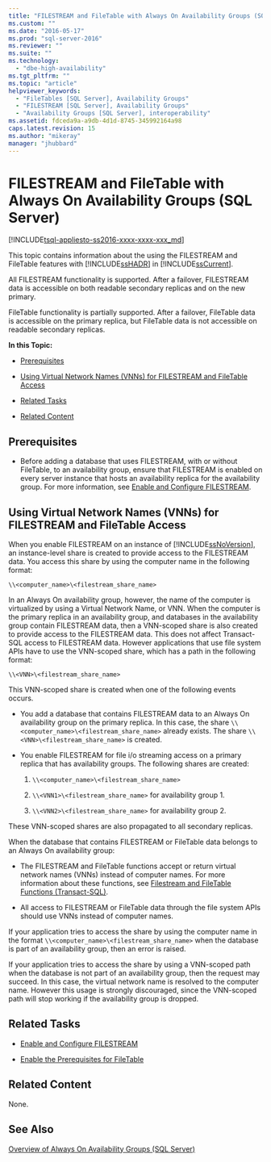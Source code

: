 ```yaml
---
title: "FILESTREAM and FileTable with Always On Availability Groups (SQL Server) | Microsoft Docs"
ms.custom: ""
ms.date: "2016-05-17"
ms.prod: "sql-server-2016"
ms.reviewer: ""
ms.suite: ""
ms.technology: 
  - "dbe-high-availability"
ms.tgt_pltfrm: ""
ms.topic: "article"
helpviewer_keywords: 
  - "FileTables [SQL Server], Availability Groups"
  - "FILESTREAM [SQL Server], Availability Groups"
  - "Availability Groups [SQL Server], interoperability"
ms.assetid: fdceda9a-a9db-4d1d-8745-345992164a98
caps.latest.revision: 15
ms.author: "mikeray"
manager: "jhubbard"
---
```

# FILESTREAM and FileTable with Always On Availability Groups (SQL Server)
[!INCLUDE[tsql-appliesto-ss2016-xxxx-xxxx-xxx_md](../../../includes/tsql-appliesto-ss2016-xxxx-xxxx-xxx-md.md)]

  This topic contains information about the using the FILESTREAM and FileTable features with [!INCLUDE[ssHADR](../../../includes/sshadr-md.md)] in [!INCLUDE[ssCurrent](../../../includes/sscurrent-md.md)].  
  
 All FILESTREAM functionality is supported. After a failover, FILESTREAM data is accessible on both readable secondary replicas and on the new primary.  
  
 FileTable functionality is partially supported. After a failover, FileTable data is accessible on the primary replica, but FileTable data is not accessible on readable secondary replicas.  
  
 **In this Topic:**  
  
-   [Prerequisites](#Prerequisites)  
  
-   [Using Virtual Network Names (VNNs) for FILESTREAM and FileTable Access](#vnn)  
  
-   [Related Tasks](#RelatedTasks)  
  
-   [Related Content](#RelatedContent)  
  
##  <a name="Prerequisites"></a> Prerequisites  
  
-   Before adding a database that uses FILESTREAM, with or without FileTable, to an availability group, ensure that FILESTREAM is enabled on every server instance that hosts an availability replica for the availability group. For more information, see [Enable and Configure FILESTREAM](../../../relational-databases/blob/enable-and-configure-filestream.md).  
  
##  <a name="vnn"></a> Using Virtual Network Names (VNNs) for FILESTREAM and FileTable Access  
 When you enable FILESTREAM on an instance of [!INCLUDE[ssNoVersion](../../../includes/ssnoversion-md.md)], an instance-level share is created to provide access to the FILESTREAM data. You access this share by using the computer name in the following format:  
  
 `\\<computer_name>\<filestream_share_name>`  
  
 In an Always On availability group, however, the name of the computer is virtualized by using a Virtual Network Name, or VNN. When the computer is the primary replica in an availability group, and databases in the availability group contain FILESTREAM data, then a VNN-scoped share is also created to provide access to the FILESTREAM data. This does not affect Transact-SQL access to FILESTREAM data. However applications that use file system APIs have to use the VNN-scoped share, which has a path in the following format:  
  
 `\\<VNN>\<filestream_share_name>`  
  
 This VNN-scoped share is created when one of the following events occurs.  
  
-   You add a database that contains FILESTREAM data to an Always On availability group on the primary replica. In this case, the share `\\<computer_name>\<filestream_share_name>` already exists. The share `\\<VNN>\<filestream_share_name>` is created.  
  
-   You enable FILESTREAM for file i/o streaming access on a primary replica that has availability groups. The following shares are created:  
  
    1.  `\\<computer_name>\<filestream_share_name>`  
  
    2.  `\\<VNN1>\<filestream_share_name>` for availability group 1.  
  
    3.  `\\<VNN2>\<filestream_share_name>` for availability group 2.  
  
 These VNN-scoped shares are also propagated to all secondary replicas.  
  
 When the database that contains FILESTREAM or FileTable data belongs to an Always On availability group:  
  
-   The FILESTREAM and FileTable functions accept or return virtual network names (VNNs) instead of computer names. For more information about these functions, see [Filestream and FileTable Functions &#40;Transact-SQL&#41;](../../../relational-databases/system-functions/filestream-and-filetable-functions-transact-sql.md).  
  
-   All access to FILESTREAM or FileTable data through the file system APIs should use VNNs instead of computer names.  
  
 If your application tries to access the share by using the computer name in the format `\\<computer_name>\<filestream_share_name>` when the database is part of an availability group, then an error is raised.  
  
 If your application tries to access the share by using a VNN-scoped path when the database is not part of an availability group, then the request may succeed. In this case, the virtual network name is resolved to the computer name. However this usage is strongly discouraged, since the VNN-scoped path will stop working if the availability group is dropped.  
  
##  <a name="RelatedTasks"></a> Related Tasks  
  
-   [Enable and Configure FILESTREAM](../../../relational-databases/blob/enable-and-configure-filestream.md)  
  
-   [Enable the Prerequisites for FileTable](../../../relational-databases/blob/enable-the-prerequisites-for-filetable.md)  
  
##  <a name="RelatedContent"></a> Related Content  
 None.  
  
## See Also  
 [Overview of Always On Availability Groups &#40;SQL Server&#41;](../../../database-engine/availability-groups/windows/overview-of-always-on-availability-groups-sql-server.md)  
  
  